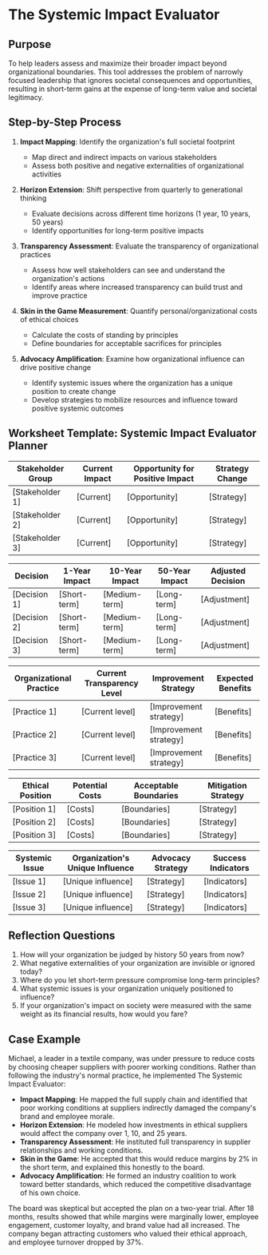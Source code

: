 # The Systemic Impact Evaluator

## Purpose
To help leaders assess and maximize their broader impact beyond organizational boundaries. This tool addresses the problem of narrowly focused leadership that ignores societal consequences and opportunities, resulting in short-term gains at the expense of long-term value and societal legitimacy.

## Step-by-Step Process
1. **Impact Mapping**: Identify the organization's full societal footprint
   - Map direct and indirect impacts on various stakeholders
   - Assess both positive and negative externalities of organizational activities

2. **Horizon Extension**: Shift perspective from quarterly to generational thinking
   - Evaluate decisions across different time horizons (1 year, 10 years, 50 years)
   - Identify opportunities for long-term positive impacts

3. **Transparency Assessment**: Evaluate the transparency of organizational practices
   - Assess how well stakeholders can see and understand the organization's actions
   - Identify areas where increased transparency can build trust and improve practice

4. **Skin in the Game Measurement**: Quantify personal/organizational costs of ethical choices
   - Calculate the costs of standing by principles
   - Define boundaries for acceptable sacrifices for principles

5. **Advocacy Amplification**: Examine how organizational influence can drive positive change
   - Identify systemic issues where the organization has a unique position to create change
   - Develop strategies to mobilize resources and influence toward positive systemic outcomes

## Worksheet Template: Systemic Impact Evaluator Planner

| Stakeholder Group | Current Impact | Opportunity for Positive Impact | Strategy Change |
|-------------------|---------------------|----------------------------------|-----------------|
| [Stakeholder 1]   | [Current]         | [Opportunity]                       | [Strategy]      |
| [Stakeholder 2]   | [Current]         | [Opportunity]                       | [Strategy]      |
| [Stakeholder 3]   | [Current]         | [Opportunity]                       | [Strategy]      |

| Decision | 1-Year Impact | 10-Year Impact | 50-Year Impact | Adjusted Decision |
|------------|-------------------|-------------------|-------------------|----------------------|
| [Decision 1] | [Short-term]     | [Medium-term]    | [Long-term]      | [Adjustment]         |
| [Decision 2] | [Short-term]     | [Medium-term]    | [Long-term]      | [Adjustment]         |
| [Decision 3] | [Short-term]     | [Medium-term]    | [Long-term]      | [Adjustment]         |

| Organizational Practice | Current Transparency Level | Improvement Strategy | Expected Benefits |
|------------------------|------------------------------|---------------------|-------------------|
| [Practice 1]            | [Current level]           | [Improvement strategy] | [Benefits]         |
| [Practice 2]            | [Current level]           | [Improvement strategy] | [Benefits]         |
| [Practice 3]            | [Current level]           | [Improvement strategy] | [Benefits]         |

| Ethical Position | Potential Costs | Acceptable Boundaries | Mitigation Strategy |
|----------------|--------------------------|--------------------|--------------------|
| [Position 1]   | [Costs]           | [Boundaries]          | [Strategy]         |
| [Position 2]   | [Costs]           | [Boundaries]          | [Strategy]         |
| [Position 3]   | [Costs]           | [Boundaries]          | [Strategy]         |

| Systemic Issue | Organization's Unique Influence | Advocacy Strategy | Success Indicators |
|-------------------|-----------------------------------|-------------------|-------------------|
| [Issue 1]       | [Unique influence]                | [Strategy]        | [Indicators]     |
| [Issue 2]       | [Unique influence]                | [Strategy]        | [Indicators]     |
| [Issue 3]       | [Unique influence]                | [Strategy]        | [Indicators]     |

## Reflection Questions
1. How will your organization be judged by history 50 years from now?
2. What negative externalities of your organization are invisible or ignored today?
3. Where do you let short-term pressure compromise long-term principles?
4. What systemic issues is your organization uniquely positioned to influence?
5. If your organization's impact on society were measured with the same weight as its financial results, how would you fare?

## Case Example
Michael, a leader in a textile company, was under pressure to reduce costs by choosing cheaper suppliers with poorer working conditions. Rather than following the industry's normal practice, he implemented The Systemic Impact Evaluator:

- **Impact Mapping**: He mapped the full supply chain and identified that poor working conditions at suppliers indirectly damaged the company's brand and employee morale.
- **Horizon Extension**: He modeled how investments in ethical suppliers would affect the company over 1, 10, and 25 years.
- **Transparency Assessment**: He instituted full transparency in supplier relationships and working conditions.
- **Skin in the Game**: He accepted that this would reduce margins by 2% in the short term, and explained this honestly to the board.
- **Advocacy Amplification**: He formed an industry coalition to work toward better standards, which reduced the competitive disadvantage of his own choice.

The board was skeptical but accepted the plan on a two-year trial. After 18 months, results showed that while margins were marginally lower, employee engagement, customer loyalty, and brand value had all increased. The company began attracting customers who valued their ethical approach, and employee turnover dropped by 37%.